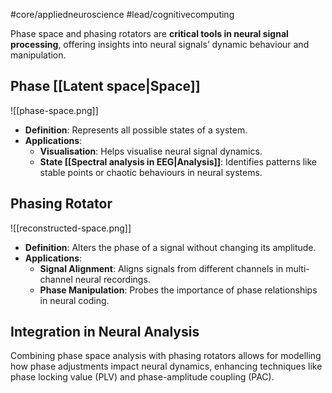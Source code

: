 #core/appliedneuroscience #lead/cognitivecomputing

Phase space and phasing rotators are **critical tools in neural signal processing**, offering insights into neural signals’ dynamic behaviour and manipulation.

## Phase [[Latent space|Space]]

![[phase-space.png]]

- **Definition**: Represents all possible states of a system.
- **Applications**:
  - **Visualisation**: Helps visualise neural signal dynamics.
  - **State [[Spectral analysis in EEG|Analysis]]**: Identifies patterns like stable points or chaotic behaviours in neural systems.

## Phasing Rotator

![[reconstructed-space.png]]

- **Definition**: Alters the phase of a signal without changing its amplitude.
- **Applications**:
  - **Signal Alignment**: Aligns signals from different channels in multi-channel neural recordings.
  - **Phase Manipulation**: Probes the importance of phase relationships in neural coding.

## Integration in Neural Analysis

Combining phase space analysis with phasing rotators allows for modelling how phase adjustments impact neural dynamics, enhancing techniques like phase locking value (PLV) and phase-amplitude coupling (PAC).

